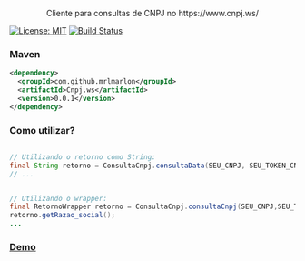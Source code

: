 <p align="center">
Cliente para consultas de CNPJ no https://www.cnpj.ws/
</p>

[![License: MIT](https://img.shields.io/badge/License-MIT-yellow.svg)](https://opensource.org/licenses/MIT)
[![Build Status](https://travis-ci.org/mrlmarlon/Cnpj.ws.svg?branch=master)](https://travis-ci.org/mrlmarlon/Cnpj.ws)
### Maven
``` xml
<dependency>
  <groupId>com.github.mrlmarlon</groupId>
  <artifactId>Cnpj.ws</artifactId>
  <version>0.0.1</version>
</dependency>
```


### Como utilizar?
```java

// Utilizando o retorno como String:
final String retorno = ConsultaCnpj.consultaData(SEU_CNPJ, SEU_TOKEN_CNPJWS);
// ...


// Utilizando o wrapper:
final RetornoWrapper retorno = ConsultaCnpj.consultaCnpj(SEU_CNPJ,SEU_TOKEN_CNPJWS);
retorno.getRazao_social();
...

```


### [Demo](https://github.com/mrlmarlon/Cnpj.ws/blob/master/src/main/java/com/github/mrlmarlon/Demo.java)
